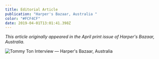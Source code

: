 ```yaml
---
title: Editorial Article
publication: "Harper's Bazaar, Australia "
color: "#FCF4CF"
date: 2019-04-01T13:01:41.398Z
---
```

*This article originally appeared in the April print issue of Harper's Bazaar, Australia.* 

![](/uploads/harpers_bazaar_tommy_ton.jpg "Tommy Ton Interview — Harper's Bazaar, Australia ")